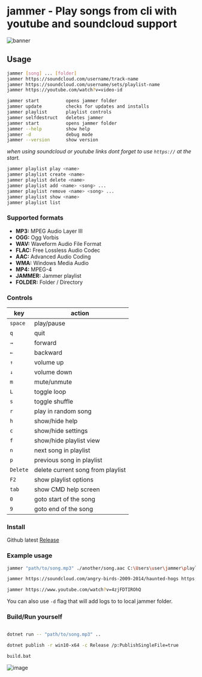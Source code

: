 # jammer - Play songs from cli with youtube and soundcloud support

![banner](https://raw.githubusercontent.com/jooapa/jammer/main/images/jammer_banner.gif)

## Usage

```bash
jammer [song] ... [folder]
jammer https://soundcloud.com/username/track-name 
jammer https://soundcloud.com/username/sets/playlist-name
jammer https://youtube.com/watch?v=video-id

jammer start          opens jammer folder
jammer update         checks for updates and installs
jammer playlist       playlist controls
jammer selfdestruct   deletes jammer
jammer start          opens jammer folder
jammer --help         show help
jammer -d             debug mode
jammer --version      show version

```

_when using soundcloud or youtube links dont forget to use `https://` at the start._

```bash
jammer playlist play <name>
jammer playlist create <name>
jammer playlist delete <name>
jammer playlist add <name> <song> ...
jammer playlist remove <name> <song> ...
jammer playlist show <name>
jammer playlist list
```

### Supported formats

- **MP3:** MPEG Audio Layer III
- **OGG:** Ogg Vorbis
- **WAV:** Waveform Audio File Format
- **FLAC:** Free Lossless Audio Codec
- **AAC:** Advanced Audio Coding
- **WMA:** Windows Media Audio
- **MP4:** MPEG-4
- **JAMMER:** Jammer playlist
- **FOLDER:** Folder / Directory

### Controls

| key | action |
|  --------  |  -------  |
| `space` | play/pause |
| `q` | quit |
| `→` | forward |
| `←` | backward |
| `↑` | volume up |
| `↓` | volume down |
| `m` | mute/unmute |
| `L` | toggle loop |
| `s` | toggle shuffle |
| `r` | play in random song |
| `h` | show/hide help |
| `c` | show/hide settings |
| `f` | show/hide playlist view |
| `n` | next song in playlist |
| `p` | previous song in playlist |
| `Delete` | delete current song from playlist |
| `F2` | show playlist options |
| `tab` | show CMD help screen|
| `0` | goto start of the song|
| `9` | goto end of the song|

### Install

Github latest [Release](https://github.com/jooapa/signal-jammer/releases/latest)

### Example usage

```bash
jammer "path/to/song.mp3" ./another/song.aac C:\Users\user\jammer\playlists\playlist.jammer "path/to/folder"
```

```bash
jammer https://soundcloud.com/angry-birds-2009-2014/haunted-hogs https://soundcloud.com/cohen-campbell-823175156/sets/angry-birds-epic
```

```bash
jammer https://www.youtube.com/watch?v=4zjFDTIROhQ
```

You can also use `-d` flag that will add logs to to local jammer folder.

### Build/Run yourself

```bash

dotnet run -- "path/to/song.mp3" ..
```

```bash
dotnet publish -r win10-x64 -c Release /p:PublishSingleFile=true
```

```bash
build.bat
```

![image](https://raw.githubusercontent.com/jooapa/jammer/main/jammer_HQ.png)
